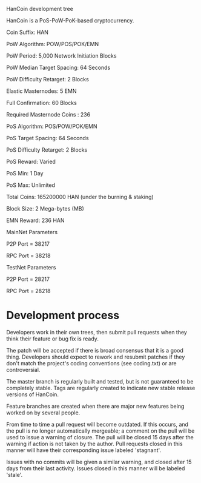 HanCoin development tree

HanCoin is a PoS-PoW-PoK-based cryptocurrency.

Coin Suffix: HAN

PoW Algorithm: POW/POS/POK/EMN

PoW Period: 5,000 Network Initiation Blocks

PoW Median Target Spacing: 64 Seconds

PoW Difficulty Retarget: 2 Blocks

Elastic Masternodes: 5 EMN

Full Confirmation: 60 Blocks      

Required Masternode Coins : 236    

PoS Algorithm: POS/POW/POK/EMN

PoS Target Spacing: 64 Seconds

PoS Difficulty Retarget: 2 Blocks   

PoS Reward: Varied

PoS Min: 1 Day

PoS Max: Unlimited

Total Coins: 165200000 HAN (under the burning & staking)

Block Size: 2 Mega-bytes (MB)

EMN Reward: 236 HAN

MainNet Parameters

P2P Port = 38217

RPC Port = 38218

TestNet Parameters

P2P Port = 28217

RPC Port = 28218



Development process
===========================

Developers work in their own trees, then submit pull requests when
they think their feature or bug fix is ready.

The patch will be accepted if there is broad consensus that it is a
good thing.  Developers should expect to rework and resubmit patches
if they don't match the project's coding conventions (see coding.txt)
or are controversial.

The master branch is regularly built and tested, but is not guaranteed
to be completely stable. Tags are regularly created to indicate new
stable release versions of HanCoin.

Feature branches are created when there are major new features being
worked on by several people.

From time to time a pull request will become outdated. If this occurs, and
the pull is no longer automatically mergeable; a comment on the pull will
be used to issue a warning of closure. The pull will be closed 15 days
after the warning if action is not taken by the author. Pull requests closed
in this manner will have their corresponding issue labeled 'stagnant'.

Issues with no commits will be given a similar warning, and closed after
15 days from their last activity. Issues closed in this manner will be 
labeled 'stale'.
